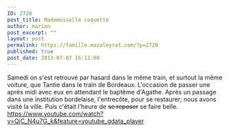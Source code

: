 ```yaml
---
ID: 2720
post_title: Mademoiselle coquette
author: marion
post_excerpt: ""
layout: post
permalink: https://famille.mazaleyrat.com/?p=2720
published: true
post_date: 2013-07-07 16:11:00
---
```

Samedi on s'est retrouvé par hasard dans le même train, et surtout la même voiture, que Tantie dans le train de Bordeaux. L'occasion de passer une après midi avec eux en attendant le baptême d'Agathe. Après un passage dans une institution bordelaise, l'entrecôte, pour se restaurer; nous avons visité la ville. Puis c'était l'heure de <strike>se reposer</strike> se faire belle.
https://www.youtube.com/watch?v=QjC_N4u7G_k&feature=youtube_gdata_player